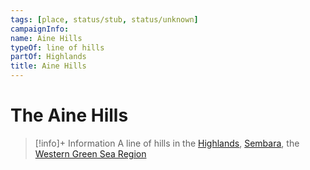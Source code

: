 ```yaml
---
tags: [place, status/stub, status/unknown]
campaignInfo:
name: Aine Hills
typeOf: line of hills
partOf: Highlands
title: Aine Hills
---
```


# The Aine Hills
>[!info]+ Information
> A line of hills in the [Highlands](<highlands/highlands.md>), [Sembara](<./sembara.md>), the [Western Green Sea Region](<../../western-green-sea/western-green-sea-region.md>)



